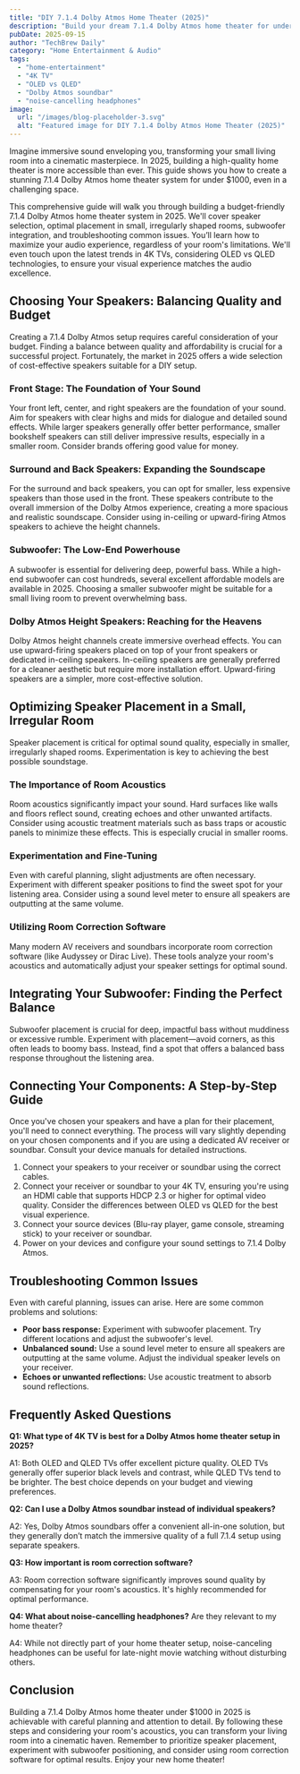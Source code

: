```yaml
---
title: "DIY 7.1.4 Dolby Atmos Home Theater (2025)"
description: "Build your dream 7.1.4 Dolby Atmos home theater for under $1000! This complete guide optimizes wireless speaker placement and subwoofer integration, even in small, oddly shaped rooms.  Learn how to achieve incredible sound quality with your 4K TV (OLED vs QLED).  Read now!"
pubDate: 2025-09-15
author: "TechBrew Daily"
category: "Home Entertainment & Audio"
tags:
  - "home-entertainment"
  - "4K TV"
  - "OLED vs QLED"
  - "Dolby Atmos soundbar"
  - "noise-cancelling headphones"
image:
  url: "/images/blog-placeholder-3.svg"
  alt: "Featured image for DIY 7.1.4 Dolby Atmos Home Theater (2025)"
---
```


Imagine immersive sound enveloping you, transforming your small living room into a cinematic masterpiece.  In 2025, building a high-quality home theater is more accessible than ever. This guide shows you how to create a stunning 7.1.4 Dolby Atmos home theater system for under $1000, even in a challenging space.


This comprehensive guide will walk you through building a budget-friendly 7.1.4 Dolby Atmos home theater system in 2025. We'll cover speaker selection, optimal placement in small, irregularly shaped rooms, subwoofer integration, and troubleshooting common issues.  You’ll learn how to maximize your audio experience, regardless of your room's limitations.  We'll even touch upon the latest trends in 4K TVs, considering OLED vs QLED technologies, to ensure your visual experience matches the audio excellence.

## Choosing Your Speakers: Balancing Quality and Budget

Creating a 7.1.4 Dolby Atmos setup requires careful consideration of your budget.  Finding a balance between quality and affordability is crucial for a successful project.  Fortunately, the market in 2025 offers a wide selection of cost-effective speakers suitable for a DIY setup.

### Front Stage: The Foundation of Your Sound

Your front left, center, and right speakers are the foundation of your sound.  Aim for speakers with clear highs and mids for dialogue and detailed sound effects.  While larger speakers generally offer better performance, smaller bookshelf speakers can still deliver impressive results, especially in a smaller room.  Consider brands offering good value for money.

### Surround and Back Speakers: Expanding the Soundscape

For the surround and back speakers, you can opt for smaller, less expensive speakers than those used in the front.  These speakers contribute to the overall immersion of the Dolby Atmos experience, creating a more spacious and realistic soundscape.  Consider using in-ceiling or upward-firing Atmos speakers to achieve the height channels.

### Subwoofer: The Low-End Powerhouse

A subwoofer is essential for delivering deep, powerful bass.  While a high-end subwoofer can cost hundreds, several excellent affordable models are available in 2025.  Choosing a smaller subwoofer might be suitable for a small living room to prevent overwhelming bass.

### Dolby Atmos Height Speakers: Reaching for the Heavens

Dolby Atmos height channels create immersive overhead effects.  You can use upward-firing speakers placed on top of your front speakers or dedicated in-ceiling speakers.  In-ceiling speakers are generally preferred for a cleaner aesthetic but require more installation effort.  Upward-firing speakers are a simpler, more cost-effective solution.


## Optimizing Speaker Placement in a Small, Irregular Room

Speaker placement is critical for optimal sound quality, especially in smaller, irregularly shaped rooms.  Experimentation is key to achieving the best possible soundstage.

### The Importance of Room Acoustics

Room acoustics significantly impact your sound.  Hard surfaces like walls and floors reflect sound, creating echoes and other unwanted artifacts.  Consider using acoustic treatment materials such as bass traps or acoustic panels to minimize these effects.  This is especially crucial in smaller rooms.

### Experimentation and Fine-Tuning

Even with careful planning, slight adjustments are often necessary. Experiment with different speaker positions to find the sweet spot for your listening area.  Consider using a sound level meter to ensure all speakers are outputting at the same volume.

### Utilizing Room Correction Software

Many modern AV receivers and soundbars incorporate room correction software (like Audyssey or Dirac Live).  These tools analyze your room's acoustics and automatically adjust your speaker settings for optimal sound.



## Integrating Your Subwoofer:  Finding the Perfect Balance

Subwoofer placement is crucial for deep, impactful bass without muddiness or excessive rumble.  Experiment with placement—avoid corners, as this often leads to boomy bass.  Instead, find a spot that offers a balanced bass response throughout the listening area.


## Connecting Your Components: A Step-by-Step Guide

Once you've chosen your speakers and have a plan for their placement, you'll need to connect everything. The process will vary slightly depending on your chosen components and if you are using a dedicated AV receiver or soundbar. Consult your device manuals for detailed instructions.

1.  Connect your speakers to your receiver or soundbar using the correct cables.
2.  Connect your receiver or soundbar to your 4K TV, ensuring you're using an HDMI cable that supports HDCP 2.3 or higher for optimal video quality.  Consider the differences between OLED vs QLED for the best visual experience.
3.  Connect your source devices (Blu-ray player, game console, streaming stick) to your receiver or soundbar.
4.  Power on your devices and configure your sound settings to 7.1.4 Dolby Atmos.

## Troubleshooting Common Issues

Even with careful planning, issues can arise.  Here are some common problems and solutions:

*   **Poor bass response:** Experiment with subwoofer placement.  Try different locations and adjust the subwoofer's level.
*   **Unbalanced sound:** Use a sound level meter to ensure all speakers are outputting at the same volume.  Adjust the individual speaker levels on your receiver.
*   **Echoes or unwanted reflections:** Use acoustic treatment to absorb sound reflections.

## Frequently Asked Questions

**Q1:  What type of 4K TV is best for a Dolby Atmos home theater setup in 2025?**

A1:  Both OLED and QLED TVs offer excellent picture quality. OLED TVs generally offer superior black levels and contrast, while QLED TVs tend to be brighter. The best choice depends on your budget and viewing preferences.

**Q2: Can I use a Dolby Atmos soundbar instead of individual speakers?**

A2:  Yes, Dolby Atmos soundbars offer a convenient all-in-one solution, but they generally don’t match the immersive quality of a full 7.1.4 setup using separate speakers.

**Q3:  How important is room correction software?**

A3:  Room correction software significantly improves sound quality by compensating for your room's acoustics.  It's highly recommended for optimal performance.

**Q4:  What about noise-cancelling headphones?**  Are they relevant to my home theater?

A4: While not directly part of your home theater setup, noise-canceling headphones can be useful for late-night movie watching without disturbing others.


## Conclusion

Building a 7.1.4 Dolby Atmos home theater under $1000 in 2025 is achievable with careful planning and attention to detail.  By following these steps and considering your room's acoustics, you can transform your living room into a cinematic haven. Remember to prioritize speaker placement, experiment with subwoofer positioning, and consider using room correction software for optimal results.  Enjoy your new home theater!